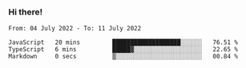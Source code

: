 ### Hi there!

<!--START_SECTION:waka-->

```text
From: 04 July 2022 - To: 11 July 2022

JavaScript   20 mins         ███████████████████░░░░░░   76.51 %
TypeScript   6 mins          █████▓░░░░░░░░░░░░░░░░░░░   22.65 %
Markdown     0 secs          ▒░░░░░░░░░░░░░░░░░░░░░░░░   00.84 %
```

<!--END_SECTION:waka-->
